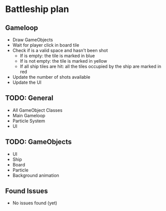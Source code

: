 
# Battleship plan

## Gameloop

* Draw GameObjects
* Wait for player click in board tile
* Check if is a valid space and hasn't been shot
  * If is empty: the tile is marked in blue
  * If is not empty:  the tile is marked in yellow
  * If all ship tiles are hit: all the tiles occupied by the ship are marked in red
* Update the number of shots available
* Update the UI

## TODO: General

* All GameObject Classes
* Main Gameloop
* Particle System
* UI

## TODO: GameObjects

* UI
* Ship
* Board
* Particle
* Background animation

## Found Issues

* No issues found (yet)
